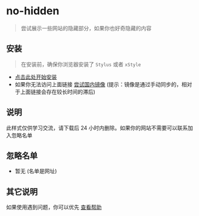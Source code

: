 # no-hidden

> 尝试展示一些网站的隐藏部分，如果你也好奇隐藏的内容

## 安装

> 在安装前，确保你浏览器安装了 `Stylus` 或者 `xStyle`

- [点击此处开始安装](https://tolking.github.io/usercss/no-hidden/index.user.css)
- 如果你无法访问上面链接 [尝试国内镜像](https://gitee.com/tolking/usercss/raw/master/no-hidden/index.user.css) (提示：镜像是通过手动同步的，相对于上面链接会存在较长时间的滞后)

## 说明

此样式仅供学习交流，请下载后 24 小时内删除。如果你的网站不需要可以联系加入忽略名单

## 忽略名单

- 暂无 (名单是网址)

## 其它说明

如果使用遇到问题，你可以优先 [查看帮助](../help.md)
